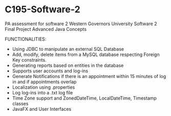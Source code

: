 # C195-Software-2
PA assessment for software 2
Western Governors University Software 2 Final Project
Advanced Java Concepts

FUNCTIONALITIES:


- Using JDBC to manipulate an external SQL Database
- Add, modify, delete items from a MySQL database respecting Foreign Key constraints.
- Generating reports based on entities in the database
- Supports user accounts and log-ins
- Generate Notifications if there is an appointment within 15 minutes of log in and if appointments overlap
- Localization using .properties
- Log log-ins into a .txt log file
- Time Zone support and ZonedDateTime, LocalDateTime, Timestamp classes
- JavaFX and User Interfaces
